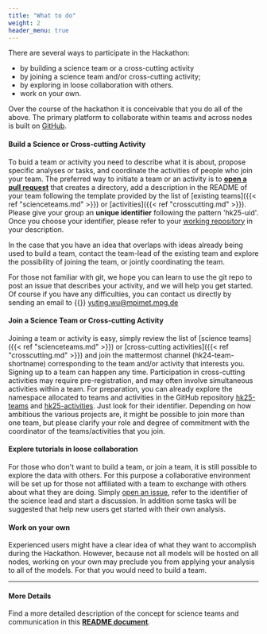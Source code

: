 ```yaml
---
title: "What to do"
weight: 2
header_menu: true
---
```


There are several ways to participate in the Hackathon:

* by building a science team or a cross-cutting activity
* by joining a science team and/or cross-cutting activity;
* by exploring in loose collaboration with others.
* work on your own.

Over the course of the hackathon it is conceivable that you do all of the above. The primary platform to collaborate within teams and across nodes is built on [GitHub](https://github.com/digital-earths-global-hackathon).

#### Build a Science or Cross-cutting Activity

To buid a team or activity you need to describe what it is about, propose specific analyses or tasks, and coordinate the activities of people who join your team.  The preferred way to initiate a team or an activity is to [**open a pull request**](https://github.com/digital-earths-global-hackathon/hk25-teams) that creates a directory, add a description in the README of your team following the template provided by the list of [existing teams]({{< ref "scienceteams.md" >}}) or [activities]({{< ref "crosscutting.md" >}}). Please give your group an **unique identifier** following the pattern 'hk25-uid'. Once you choose your identifier, please refer to your [working repository](https://github.com/digital-earths-global-hackathon/hk25-teams) in your description.

In the case that you have an idea that overlaps with ideas already being used to build a team, contact the team-lead of the existing team and explore the possibility of joining the team, or jointly coordinating the team.

For those not familiar with git, we hope you can learn to use the git repo to post an issue that describes your activity, and we will help you get started.  Of course if you have any difficulties, you can contact us directly by sending an email to {{<icon class="fa fa-envelope">}}&nbsp;[yuting.wu@mpimet.mpg.de](mailto:yuting.wu@mpimet.mpg.de)

#### Join a Science Team or Cross-cutting Activity

Joining a team  or activity is easy, simply review the list of [science teams]({{< ref "scienceteams.md" >}}) or [cross-cutting activities]({{< ref "crosscutting.md" >}}) and join the mattermost channel (hk24-team-shortname) corresponding to the team and/or activity that interests you. Signing up to a team can happen any time.  Participation in cross-cutting activities may require pre-registration, and may often involve simultaneous activities within a team.  For preparation, you can already explore the namespace allocated to teams and activities in the GitHub repository [hk25-teams](https://github.com/digital-earths-global-hackathon/hk25-teams) and [hk25-activities](https://github.com/digital-earths-global-hackathon/hk25-teams). Just look for their identifier. Depending on how ambitious the various projects are, it might be possible to join more than one team, but please clarify your role and degree of commitment with the coordinator of the teams/activities that you join.

#### Explore tutorials in loose collaboration

For those who don't want to build a team, or join a team, it is still possible to explore the data with others.  For this purpose a collaborative environment will be set up for those not affiliated with a team to exchange with others about what they are doing. Simply [open an issue](https://github.com/digital-earths-global-hackathon/hk25-teams/issues), refer to the identifier of the science lead and start a discussion. In addition some tasks will be suggested that help new users get started with their own analysis.

#### Work on your own

Experienced users might have a clear idea of what they want to accomplish during the Hackathon.  However, because not all models will be hosted on all nodes, working on your own may preclude you from applying your analysis to all of the models.  For that you would need to build a team.

---

#### More Details

Find a more detailed description of the concept for science teams and communication in this [**README document**](https://github.com/digital-earths-global-hackathon/hk25/blob/main/content/how2hack.md).
